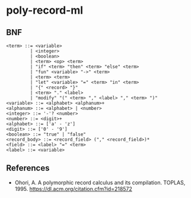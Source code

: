 # poly-record-ml
## BNF

```
<term> ::= <variable>
         | <integer>
         | <boolean>
         | <term> <op> <term>
         | "if" <term> "then" <term> "else" <term>
         | "fun" <variable> "->" <term>
         | <term> <term>
         | "let" <variable> "=" <term> "in" <term>
         | "{" <record> "}"
         | <term> "." <label>
         | "modify" "(" <term> "," <label> "," <term> ")"
<variable> ::= <alphabet> <alphanum>+
<alphanum> ::= <alphabet> | <number>
<integer> ::= '-'? <number>
<number> ::= <digit>+
<alphabet> ::= ['a' - 'z']
<digit> ::= ['0' - '9']
<boolean> ::= "true" | "false"
<record_body> ::= <record_field> ("," <record_field>)*
<field> ::= <label> "=" <term>
<label> ::= <variable>
```

## References

- Ohori, A. A polymorphic record calculus and its compilation. TOPLAS, 1995. https://dl.acm.org/citation.cfm?id=218572
